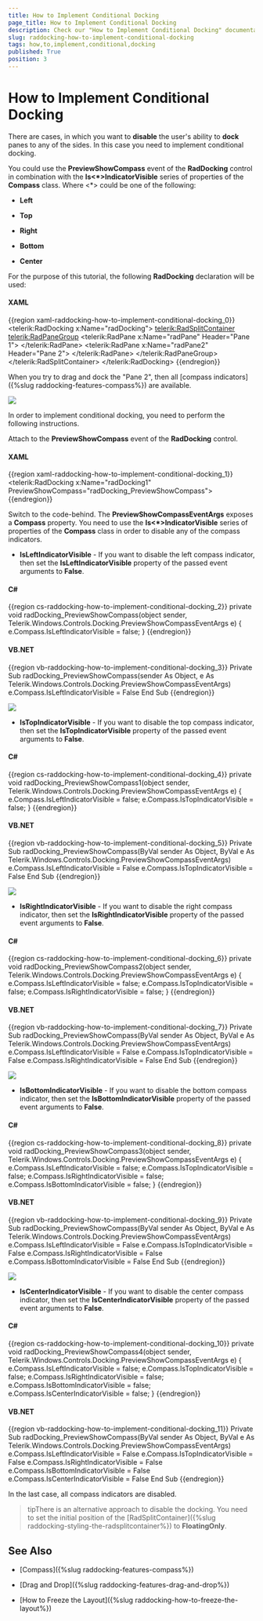 ```yaml
---
title: How to Implement Conditional Docking
page_title: How to Implement Conditional Docking
description: Check our "How to Implement Conditional Docking" documentation article for the RadDocking WPF control.
slug: raddocking-how-to-implement-conditional-docking
tags: how,to,implement,conditional,docking
published: True
position: 3
---
```


# How to Implement Conditional Docking

There are cases, in which you want to __disable__ the user's ability to __dock__ panes to any of the sides. In this case you need to implement conditional docking.

You could use the __PreviewShowCompass__ event of the __RadDocking__ control in combination with the __Is<*>IndicatorVisible__ series of properties of the __Compass__ class. Where <*> could be one of the following:

* __Left__

* __Top__

* __Right__

* __Bottom__

* __Center__

For the purpose of this tutorial, the following __RadDocking__ declaration will be used:

#### __XAML__

{{region xaml-raddocking-how-to-implement-conditional-docking_0}}
	<telerik:RadDocking x:Name="radDocking">
	    <telerik:RadSplitContainer>
	        <telerik:RadPaneGroup>
	            <telerik:RadPane x:Name="radPane" Header="Pane 1">
	                <TextBlock Text="Some simple text here"/>
	            </telerik:RadPane>
	            <telerik:RadPane x:Name="radPane2" Header="Pane 2">
	                <TextBlock Text="Some simple text here"/>
	            </telerik:RadPane>
	        </telerik:RadPaneGroup>
	    </telerik:RadSplitContainer>
	</telerik:RadDocking>
{{endregion}}

When you try to drag and dock the "Pane 2", then all [compass indicators]({%slug raddocking-features-compass%}) are available.

![](images/RadDocking_HowTo_ConditionalDocking_010.png)

In order to implement conditional docking, you need to perform the following instructions.

Attach to the __PreviewShowCompass__ event of the __RadDocking__ control.

#### __XAML__

{{region xaml-raddocking-how-to-implement-conditional-docking_1}}
	<telerik:RadDocking x:Name="radDocking1" PreviewShowCompass="radDocking_PreviewShowCompass">
{{endregion}}

Switch to the code-behind. The __PreviewShowCompassEventArgs__ exposes a __Compass__ property. You need to use the __Is<*>IndicatorVisible__ series of properties of the __Compass__ class in order to disable any of the compass indicators.

* __IsLeftIndicatorVisible__ - If you want to disable the left compass indicator, then set the __IsLeftIndicatorVisible__ property of the passed event arguments to __False__. 

#### __C#__

{{region cs-raddocking-how-to-implement-conditional-docking_2}}
	private void radDocking_PreviewShowCompass(object sender, Telerik.Windows.Controls.Docking.PreviewShowCompassEventArgs e)
	{
	    e.Compass.IsLeftIndicatorVisible = false;
	}
{{endregion}}

#### __VB.NET__

{{region vb-raddocking-how-to-implement-conditional-docking_3}}
	Private Sub radDocking_PreviewShowCompass(sender As Object, e As Telerik.Windows.Controls.Docking.PreviewShowCompassEventArgs)
		e.Compass.IsLeftIndicatorVisible = False
	End Sub
{{endregion}}

![](images/RadDocking_HowTo_ConditionalDocking_020.png)

* __IsTopIndicatorVisible__ - If you want to disable the top compass indicator, then set the __IsTopIndicatorVisible__ property of the passed event arguments to __False__. 

#### __C#__

{{region cs-raddocking-how-to-implement-conditional-docking_4}}
	private void radDocking_PreviewShowCompass1(object sender, Telerik.Windows.Controls.Docking.PreviewShowCompassEventArgs e)
	{
	    e.Compass.IsLeftIndicatorVisible = false;
	    e.Compass.IsTopIndicatorVisible = false;
	}
{{endregion}}



#### __VB.NET__

{{region vb-raddocking-how-to-implement-conditional-docking_5}}
	Private Sub radDocking_PreviewShowCompass(ByVal sender As Object, ByVal e As Telerik.Windows.Controls.Docking.PreviewShowCompassEventArgs)
		e.Compass.IsLeftIndicatorVisible = False
		e.Compass.IsTopIndicatorVisible = False
	End Sub
{{endregion}}

 ![](images/RadDocking_HowTo_ConditionalDocking_030.png)

* __IsRightIndicatorVisible__ - If you want to disable the right compass indicator, then set the __IsRightIndicatorVisible__ property of the passed event arguments to __False__. 

#### __C#__

{{region cs-raddocking-how-to-implement-conditional-docking_6}}
	private void radDocking_PreviewShowCompass2(object sender, Telerik.Windows.Controls.Docking.PreviewShowCompassEventArgs e)
	{
	    e.Compass.IsLeftIndicatorVisible = false;
	    e.Compass.IsTopIndicatorVisible = false;
	    e.Compass.IsRightIndicatorVisible = false;
	}
{{endregion}}

#### __VB.NET__

{{region vb-raddocking-how-to-implement-conditional-docking_7}}
	Private Sub radDocking_PreviewShowCompass(ByVal sender As Object, ByVal e As Telerik.Windows.Controls.Docking.PreviewShowCompassEventArgs)
		e.Compass.IsLeftIndicatorVisible = False
		e.Compass.IsTopIndicatorVisible = False
		e.Compass.IsRightIndicatorVisible = False
	End Sub
{{endregion}}

![](images/RadDocking_HowTo_ConditionalDocking_040.png)

* __IsBottomIndicatorVisible__ - If you want to disable the bottom compass indicator, then set the __IsBottomIndicatorVisible__ property of the passed event arguments to __False__. 

#### __C#__

{{region cs-raddocking-how-to-implement-conditional-docking_8}}
	private void radDocking_PreviewShowCompass3(object sender, Telerik.Windows.Controls.Docking.PreviewShowCompassEventArgs e)
	{
	    e.Compass.IsLeftIndicatorVisible = false;
	    e.Compass.IsTopIndicatorVisible = false;
	    e.Compass.IsRightIndicatorVisible = false;
	    e.Compass.IsBottomIndicatorVisible = false;
	}
{{endregion}}

#### __VB.NET__

{{region vb-raddocking-how-to-implement-conditional-docking_9}}
	Private Sub radDocking_PreviewShowCompass(ByVal sender As Object, ByVal e As Telerik.Windows.Controls.Docking.PreviewShowCompassEventArgs)
		e.Compass.IsLeftIndicatorVisible = False
		e.Compass.IsTopIndicatorVisible = False
		e.Compass.IsRightIndicatorVisible = False
		e.Compass.IsBottomIndicatorVisible = False
	End Sub
{{endregion}}

![](images/RadDocking_HowTo_ConditionalDocking_050.png)

* __IsCenterIndicatorVisible__ - If you want to disable the center compass indicator, then set the __IsCenterIndicatorVisible__ property of the passed event arguments to __False__. 

#### __C#__

{{region cs-raddocking-how-to-implement-conditional-docking_10}}
	private void radDocking_PreviewShowCompass4(object sender, Telerik.Windows.Controls.Docking.PreviewShowCompassEventArgs e)
	{
	    e.Compass.IsLeftIndicatorVisible = false;
	    e.Compass.IsTopIndicatorVisible = false;
	    e.Compass.IsRightIndicatorVisible = false;
	    e.Compass.IsBottomIndicatorVisible = false;
	    e.Compass.IsCenterIndicatorVisible = false;
	}
{{endregion}}

#### __VB.NET__

{{region vb-raddocking-how-to-implement-conditional-docking_11}}
	Private Sub radDocking_PreviewShowCompass(ByVal sender As Object, ByVal e As Telerik.Windows.Controls.Docking.PreviewShowCompassEventArgs)
		e.Compass.IsLeftIndicatorVisible = False
		e.Compass.IsTopIndicatorVisible = False
		e.Compass.IsRightIndicatorVisible = False
		e.Compass.IsBottomIndicatorVisible = False
		e.Compass.IsCenterIndicatorVisible = False
	End Sub
{{endregion}}

In the last case, all compass indicators are disabled.

>tipThere is an alternative approach to disable the docking. You need to set the initial position of the [RadSplitContainer]({%slug raddocking-styling-the-radsplitcontainer%}) to __FloatingOnly__.

## See Also

 * [Compass]({%slug raddocking-features-compass%})

 * [Drag and Drop]({%slug raddocking-features-drag-and-drop%})

 * [How to Freeze the Layout]({%slug raddocking-how-to-freeze-the-layout%})
